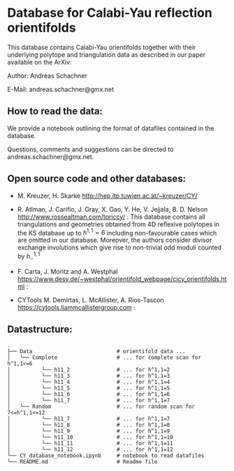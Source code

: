 # Database for Calabi-Yau reflection orientifolds

This database contains Calabi-Yau orientifolds together with their underlying polytope and triangulation data as described in our paper available on the ArXiv: 

Author: Andreas Schachner

E-Mail: &#97;&#110;&#100;&#114;&#101;&#97;&#115;&#46;&#115;&#99;&#104;&#97;&#99;&#104;&#110;&#101;&#114;&#64;&#103;&#109;&#120;&#46;&#110;&#101;&#116;


## How to read the data:

We provide a notebook outlining the format of datafiles contained in the database.

Questions, comments and suggestions can be directed to &#97;&#110;&#100;&#114;&#101;&#97;&#115;&#46;&#115;&#99;&#104;&#97;&#99;&#104;&#110;&#101;&#114;&#64;&#103;&#109;&#120;&#46;&#110;&#101;&#116;.

## Open source code and other databases:

* M. Kreuzer, H. Skarke http://hep.itp.tuwien.ac.at/~kreuzer/CY/

* R. Atlman, J. Carifio, J. Gray, X. Gao, Y. He, V. Jejjala, B. D. Nelson http://www.rossealtman.com/toriccy/ : This database contains all triangulations and geometries obtained from 4D reflexive polytopes in the KS database up to $h^{1,1}=6$ including non-favourable cases which are omitted in our database. Moreover, the authors consider divisor exchange involutions which give rise to non-trivial odd moduli counted by $h^{1,1}_{-}$

* F. Carta, J. Moritz and A. Westphal https://www.desy.de/~westphal/orientifold_webpage/cicy_orientifolds.html : 

* CYTools M. Demirtas, L. McAllister, A. Rios-Tascon https://cytools.liammcallistergroup.com :




## Datastructure:

    .
    ├── Data                           # orientifold data ...
    │   └── Complete                   # ... for complete scan for h^1,1<=6
    │          └── h11_2               # ... for h^1,1=2
    │          └── h11_3               # ... for h^1,1=3
    │          └── h11_4               # ... for h^1,1=4
    │          └── h11_5               # ... for h^1,1=5
    │          └── h11_6               # ... for h^1,1=6
    │          └── h11_7               # ... for h^1,1=7
    │   └── Random                     # ... for random scan for 7<=h^1,1<=12
    │          └── h11_7               # ... for h^1,1=7
    │          └── h11_8               # ... for h^1,1=8
    │          └── h11_9               # ... for h^1,1=9
    │          └── h11_10              # ... for h^1,1=10
    │          └── h11_11              # ... for h^1,1=11
    │          └── h11_12              # ... for h^1,1=12
    └── CY_database_notebook.ipynb     # notebook to read datafiles
    └── README.md                      # Readme file
    
    
